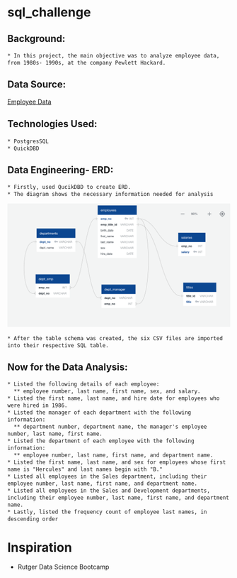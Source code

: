 # sql_challenge

  ## Background:
  
    * In this project, the main objective was to analyze employee data, from 1980s- 1990s, at the company Pewlett Hackard.

  ## Data Source:
  
  [Employee Data](https://github.com/sherinmatt/sql_challenge/tree/main/Employee_sql/data)

  ## Technologies Used:
    * PostgresSQL
    * QuickDBD
  
  ## Data Engineering- ERD:
    * Firstly, used QucikDBD to create ERD. 
    * The diagram shows the necessary information needed for analysis
   
![alt text](https://github.com/sherinmatt/sql_challenge/blob/main/ERD/ERD%20Diagram.png)

    * After the table schema was created, the six CSV files are imported into their respective SQL table.

  ## Now for the Data Analysis:
    * Listed the following details of each employee: 
      ** employee number, last name, first name, sex, and salary.
    * Listed the first name, last name, and hire date for employees who were hired in 1986.
    * Listed the manager of each department with the following information: 
      ** department number, department name, the manager's employee number, last name, first name.
    * Listed the department of each employee with the following information:
      ** employee number, last name, first name, and department name.
    * Listed the first name, last name, and sex for employees whose first name is "Hercules" and last names begin with "B."
    * Listed all employees in the Sales department, including their employee number, last name, first name, and department name.
    * Listed all employees in the Sales and Development departments, including their employee number, last name, first name, and department name.
    * Lastly, listed the frequency count of employee last names, in descending order

# Inspiration
* Rutger Data Science Bootcamp 

